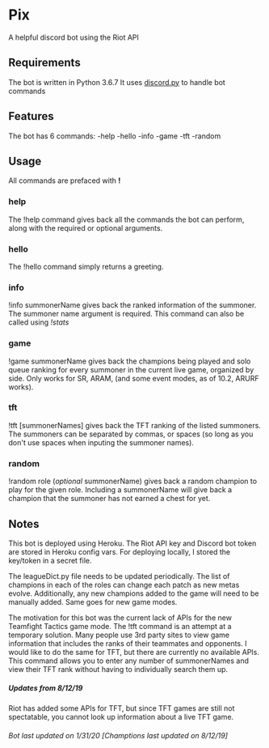 # Pix
A helpful discord bot using the Riot API

## Requirements
The bot is written in Python 3.6.7
It uses [discord.py](https://discordpy.readthedocs.io/en/latest/index.html#) to handle bot commands 

## Features
The bot has 6 commands:
-help
-hello
-info
-game
-tft
-random

## Usage
All commands are prefaced with **!**

### help
The !help command gives back all the commands the bot can perform, along with the required or optional arguments.

### hello
The !hello command simply returns a greeting.

### info
!info summonerName gives back the ranked information of the summoner. The summoner name argument is required. This command can also be called using *!stats* 

### game
!game summonerName gives back the champions being played and solo queue ranking for every summoner in the current live game, organized by side. Only works for SR, ARAM, (and some event modes, as of 10.2, ARURF works).

### tft
!tft [summonerNames] gives back the TFT ranking of the listed summoners. The summoners can be separated by commas, or spaces (so long as you don't use spaces when inputing the summoner names).

### random
!random role (*optional* summonerName) gives back a random champion to play for the given role. Including a summonerName will give back a champion that the summoner has not earned a chest for yet.

## Notes
This bot is deployed using Heroku. The Riot API key and Discord bot token are stored in Heroku config vars. For deploying locally, I stored the key/token in a secret file.

The leagueDict.py file needs to be updated periodically. The list of champions in each of the roles can change each patch as new metas evolve. Additionally, any new champions added to the game will need to be manually added. Same goes for new game modes.

The motivation for this bot was the current lack of APIs for the new Teamfight Tactics game mode. The !tft command is an attempt at a temporary solution. Many people use 3rd party sites to view game information that includes the ranks of their teammates and opponents. I would like to do the same for TFT, but there are currently no available APIs. This command allows you to enter any number of summonerNames and view their TFT rank without having to individually search them up.

##### Updates from 8/12/19
Riot has added some APIs for TFT, but since TFT games are still not spectatable, you cannot look up information about a live TFT game.

######  Bot last updated on 1/31/20 [Champtions last updated on 8/12/19]


